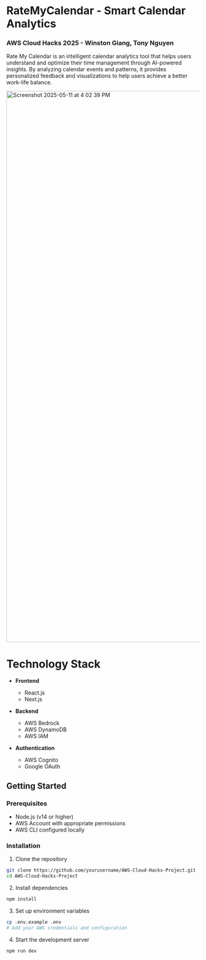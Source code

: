 # RateMyCalendar - Smart Calendar Analytics
### AWS Cloud Hacks 2025 - Winston Giang, Tony Nguyen

Rate My Calendar is an intelligent calendar analytics tool that helps users understand and optimize their time management through AI-powered insights. By analyzing calendar events and patterns, it provides personalized feedback and visualizations to help users achieve a better work-life balance.

<img width="1435" alt="Screenshot 2025-05-11 at 4 02 39 PM" src="https://github.com/user-attachments/assets/57ab2059-31ca-41f8-867d-96ef8b946e95" />

# Technology Stack
- **Frontend**
  - React.js
  - Next.js

- **Backend**
  - AWS Bedrock
  - AWS DynamoDB
  - AWS IAM

- **Authentication**
  - AWS Cognito
  - Google OAuth
 


## Getting Started
 
### Prerequisites
- Node.js (v14 or higher)
- AWS Account with appropriate permissions
- AWS CLI configured locally

### Installation
1. Clone the repository
```bash
git clone https://github.com/yourusername/AWS-Cloud-Hacks-Project.git
cd AWS-Cloud-Hacks-Project
```

2. Install dependencies
```bash
npm install
```

3. Set up environment variables
```bash
cp .env.example .env
# Add your AWS credentials and configuration
```

4. Start the development server
```bash
npm run dev
```
